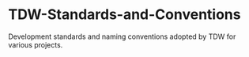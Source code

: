 # TDW-Standards-and-Conventions
 Development standards and naming conventions adopted by TDW for various projects.
